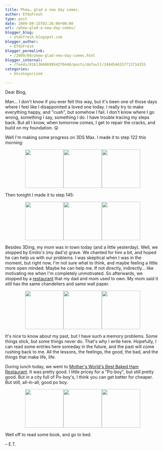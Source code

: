```yaml
---
title: Phew… glad a new day comes.
author: ETdoFresh
type: post
date: 2009-09-15T03:26:00+00:00
url: /phew-glad-a-new-day-comes/
blogger_blog:
  - etdofresh.blogspot.com
blogger_author:
  - ETdoFresh
blogger_permalink:
  - /2009/09/phew-glad-new-day-comes.html
blogger_internal:
  - /feeds/8161366669954270448/posts/default/2484544257713714255
categories:
  - Uncategorized

---
```

Dear Blog, 

Man... I don't know if you ever felt this way, but it's been one of those days where I feel like I disappointed a loved one today. I really try to make everything happy, and "cush", but somehow I fail. I don't know where I go wrong, something I say, something I do. I have trouble tracing my steps back. But all I know, when tomorrow comes, I get to repair the cracks, and build on my foundation. 😛

Well I'm making some progress on 3DS Max. I made it to step 122 this morning:

<p align="center">
  <a href="http://lh5.ggpht.com/_yEPuIWl8ybE/Sq8MdCXlpyI/AAAAAAAAAi4/kUaBJxfNJlI/s1600/Chapter+06+-+Truck+Step+122+of+173+Front.png"><img src="http://lh5.ggpht.com/_yEPuIWl8ybE/Sq8MdCXlpyI/AAAAAAAAAi4/kUaBJxfNJlI/s144/Chapter+06+-+Truck+Step+122+of+173+Front.png" width="125" /></a><a href="http://lh6.ggpht.com/_yEPuIWl8ybE/Sq8MeJDq5iI/AAAAAAAAAjI/vQP_qJ8Xcdo/s1600/Chapter+06+-+Truck+Step+122+of+173+Side.png"><img src="http://lh6.ggpht.com/_yEPuIWl8ybE/Sq8MeJDq5iI/AAAAAAAAAjI/vQP_qJ8Xcdo/s144/Chapter+06+-+Truck+Step+122+of+173+Side.png" width="125" /></a><a href="http://lh5.ggpht.com/_yEPuIWl8ybE/Sq8MdrTzmOI/AAAAAAAAAjA/xOsiJZU7rqQ/s1600/Chapter+06+-+Truck+Step+122+of+173+Perspective.png"><img src="http://lh5.ggpht.com/_yEPuIWl8ybE/Sq8MdrTzmOI/AAAAAAAAAjA/xOsiJZU7rqQ/s144/Chapter+06+-+Truck+Step+122+of+173+Perspective.png" width="125" /></a>
</p>

Then tonight I made it to step 145:

<p align="center">
  <a href="http://lh6.ggpht.com/_yEPuIWl8ybE/Sq8MepIEpoI/AAAAAAAAAjQ/b3jtKEUu5zc/s1600/Chapter+06+-+Truck+Step+145+of+173+Front.png"><img src="http://lh6.ggpht.com/_yEPuIWl8ybE/Sq8MepIEpoI/AAAAAAAAAjQ/b3jtKEUu5zc/s144/Chapter+06+-+Truck+Step+145+of+173+Front.png" width="125" /></a><a href="http://lh3.ggpht.com/_yEPuIWl8ybE/Sq8MrWZ-0bI/AAAAAAAAAjg/rcqcUrm-OKM/s1600/Chapter+06+-+Truck+Step+145+of+173+Side.png"><img src="http://lh3.ggpht.com/_yEPuIWl8ybE/Sq8MrWZ-0bI/AAAAAAAAAjg/rcqcUrm-OKM/s144/Chapter+06+-+Truck+Step+145+of+173+Side.png" width="125" /></a><a href="http://lh6.ggpht.com/_yEPuIWl8ybE/Sq8MfQShZGI/AAAAAAAAAjY/joi7T4B2fqc/s1600/Chapter+06+-+Truck+Step+145+of+173+Perspective.png"><img src="http://lh6.ggpht.com/_yEPuIWl8ybE/Sq8MfQShZGI/AAAAAAAAAjY/joi7T4B2fqc/s144/Chapter+06+-+Truck+Step+145+of+173+Perspective.png" width="125" /></a>
</p>

Besides 3Ding, my mom was in town today (and a little yesterday). Well, we stopped by Emilio's (my dad's) grave. We chanted for him a bit, and hoped he can help us with our problems. I was skeptical when I was in the moment, but right now, I'm not sure what to think, and maybe feeling a little more open minded. Maybe he can help me. If not directly, indirectly... like motivating me when I'm completely unmotivated. So afterwards, we stopped by a [restaurant][1] that my dad and mom used to own. My mom said it still has the same chandeliers and same wall paper.

<p align="center">
  <a href="http://lh4.ggpht.com/_yEPuIWl8ybE/Sq8MtPvksaI/AAAAAAAAAj4/r1-Qgl5WnFo/s1600/CIMG0007.jpg"><img src="http://lh4.ggpht.com/_yEPuIWl8ybE/Sq8MtPvksaI/AAAAAAAAAj4/r1-Qgl5WnFo/s144/CIMG0007.jpg" width="125" /></a><a href="http://lh3.ggpht.com/_yEPuIWl8ybE/Sq8MrzXAE-I/AAAAAAAAAjo/vM3h5qlimQs/s1600/CIMG0005.jpg"><img src="http://lh3.ggpht.com/_yEPuIWl8ybE/Sq8MrzXAE-I/AAAAAAAAAjo/vM3h5qlimQs/s144/CIMG0005.jpg" width="125" /></a><a href="http://lh3.ggpht.com/_yEPuIWl8ybE/Sq8MsW7iLyI/AAAAAAAAAjw/NKdKg_JMFJU/s1600/CIMG0006.jpg"><img src="http://lh3.ggpht.com/_yEPuIWl8ybE/Sq8MsW7iLyI/AAAAAAAAAjw/NKdKg_JMFJU/s144/CIMG0006.jpg" width="125" /></a>
</p>

It's nice to know about my past, but I have such a memory problems. Some things stick, but some things never do. That's why I write here. Hopefully, I can read some entries here someday in the future, and the past will come rushing back to me. All the lessons, the feelings, the good, the bad, and the things that make life, life. 

During lunch today, we went to [Mother's World's Best Baked Ham Restaurant][2]. It was pretty good. I little pricey for a "Po-boy", but still pretty good. But in a city full of Po-boy's, I think you can get better for cheaper. But still, all-in-all, good po boy.

<p align="center">
  <a href="http://lh4.ggpht.com/_yEPuIWl8ybE/Sq8Mz49BiVI/AAAAAAAAAkQ/IlOJTI55ka8/s1600/CIMG0014.jpg"><img src="http://lh4.ggpht.com/_yEPuIWl8ybE/Sq8Mz49BiVI/AAAAAAAAAkQ/IlOJTI55ka8/s144/CIMG0014.jpg" width="125" /></a><a href="http://lh3.ggpht.com/_yEPuIWl8ybE/Sq8MthoNm0I/AAAAAAAAAkA/PAGZ7UAbogc/s1600/CIMG0009.jpg"><img src="http://lh3.ggpht.com/_yEPuIWl8ybE/Sq8MthoNm0I/AAAAAAAAAkA/PAGZ7UAbogc/s144/CIMG0009.jpg" width="125" /></a><a href="http://lh5.ggpht.com/_yEPuIWl8ybE/Sq8Mzar0GEI/AAAAAAAAAkI/AwFqEgWl1zk/s1600/CIMG0011.jpg"><img src="http://lh5.ggpht.com/_yEPuIWl8ybE/Sq8Mzar0GEI/AAAAAAAAAkI/AwFqEgWl1zk/s144/CIMG0011.jpg" width="125" /></a>
</p>

Well off to read some book, and go to bed.

&#8211; E.T.

 [1]: http://maps.google.com/maps?f=q&source=s_q&hl=en&q=august+restaurant&sll=30.015707,-90.183822&sspn=0.012319,0.022724&ie=UTF8&t=h&ei=jxSvSvbAJYuwNMKGjZAM&panoid=luHDBOffxIF1Btm7kUejNQ&cd=4&usq=august+restaurant&geocode=FUkAyQEdgrGh-g&cid=15019484278524360694&li=lmd&ll=29.950082,-90.066562&spn=0.012327,0.022724&z=16&iwloc=A
 [2]: http://www.mothersrestaurant.net/